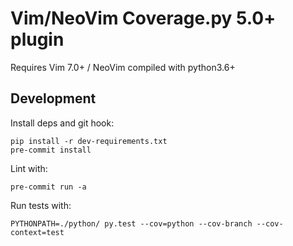 # Vim/NeoVim Coverage.py 5.0+ plugin

Requires Vim 7.0+ / NeoVim compiled with python3.6+

## Development

Install deps and git hook:

    pip install -r dev-requirements.txt
    pre-commit install

Lint with:

    pre-commit run -a

Run tests with:

    PYTHONPATH=./python/ py.test --cov=python --cov-branch --cov-context=test
